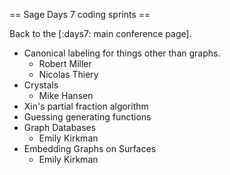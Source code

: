 == Sage Days 7 coding sprints ==

Back to the [:days7: main conference page].

 * Canonical labeling for things other than graphs.
   * Robert Miller
   * Nicolas Thiery
 * Crystals 
   * Mike Hansen
 * Xin's partial fraction algorithm
 * Guessing generating functions
 * Graph Databases
   * Emily Kirkman
 * Embedding Graphs on Surfaces
   * Emily Kirkman
